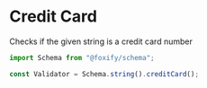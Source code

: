 # Credit Card

Checks if the given string is a credit card number

```typescript
import Schema from "@foxify/schema";

const Validator = Schema.string().creditCard();
```

